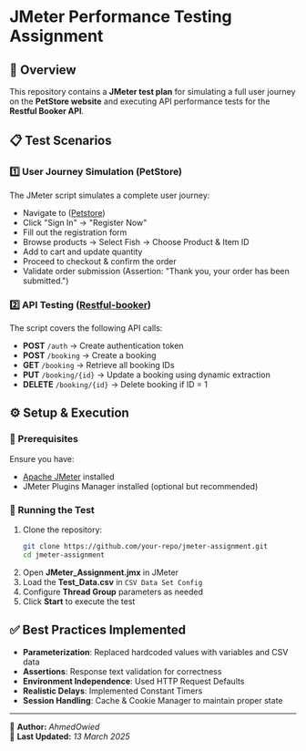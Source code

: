 # JMeter Performance Testing Assignment

## 📌 Overview
This repository contains a **JMeter test plan** for simulating a full user journey on the **PetStore website** and executing API performance tests for the **Restful Booker API**.

## 📋 Test Scenarios

### 1️⃣ **User Journey Simulation (PetStore)**
The JMeter script simulates a complete user journey:
- Navigate to  ([Petstore](https://petstore.octoperf.com/actions/Catalog.action))
- Click "Sign In" → "Register Now"
- Fill out the registration form
- Browse products → Select Fish → Choose Product & Item ID
- Add to cart and update quantity
- Proceed to checkout & confirm the order
- Validate order submission (Assertion: "Thank you, your order has been submitted.")

### 2️⃣ **API Testing ([Restful-booker](https://restful-booker.herokuapp.com/apidoc/index.html#api-Auth-CreateToken))**
The script covers the following API calls:
- **POST** `/auth` → Create authentication token
- **POST** `/booking` → Create a booking
- **GET** `/booking` → Retrieve all booking IDs
- **PUT** `/booking/{id}` → Update a booking using dynamic extraction
- **DELETE** `/booking/{id}` → Delete booking if ID = 1

## ⚙️ Setup & Execution

### 🔹 Prerequisites
Ensure you have:
- [Apache JMeter](https://jmeter.apache.org/download_jmeter.cgi) installed
- JMeter Plugins Manager installed (optional but recommended)

### 🔹 Running the Test
1. Clone the repository:
   ```bash
   git clone https://github.com/your-repo/jmeter-assignment.git
   cd jmeter-assignment
   ```
2. Open **JMeter_Assignment.jmx** in JMeter
3. Load the **Test_Data.csv** in `CSV Data Set Config`
4. Configure **Thread Group** parameters as needed
5. Click **Start** to execute the test

## ✅ Best Practices Implemented
- **Parameterization**: Replaced hardcoded values with variables and CSV data
- **Assertions**: Response text validation for correctness
- **Environment Independence**: Used HTTP Request Defaults
- **Realistic Delays**: Implemented Constant Timers
- **Session Handling**: Cache & Cookie Manager to maintain proper state


---

📌 **Author:** _AhmedOwied_  
📅 **Last Updated:** _13 March 2025_
